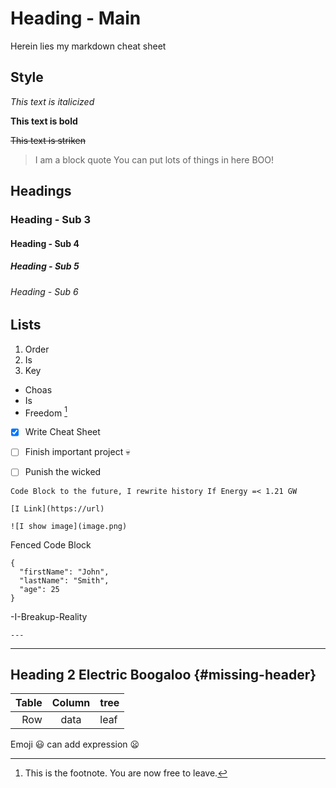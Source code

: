# Heading - Main

Herein lies my markdown cheat sheet

## Style

*This text is italicized*

**This text is bold**

~~This text is striken~~

> I am a block quote
> You can put lots of things in here
> BOO!
> 
## Headings

### Heading - Sub 3

#### Heading - Sub 4

##### Heading - Sub 5

###### Heading - Sub 6

## Lists

1. Order
2. Is
3. Key

- Choas
- Is
- Freedom [^1]

- [x] Write Cheat Sheet
- [ ] Finish important project :skull:
- [ ] Punish the wicked



`Code Block to the future, I rewrite history If Energy =< 1.21 GW`

`
[I Link](https://url)
`

`
![I show image](image.png)
`

Fenced Code Block
```
{
  "firstName": "John",
  "lastName": "Smith",
  "age": 25
}
```

-I-Breakup-Reality

`---`

---

## Heading 2 Electric Boogaloo {#missing-header}

| Table | Column | tree |
| ---: | :---: | :--- |
| Row | data | leaf |


Emoji :smiley: can add expression :frowning:

[^1]: This is the footnote. You are now free to leave.

